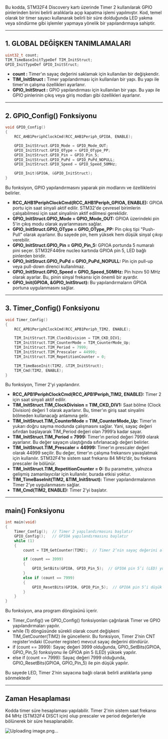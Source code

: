 Bu kodda, STM32F4 Discovery kartı üzerinde Timer 2 kullanılarak GPIO pinlerinden birini belirli aralıklarla açıp kapatma işlemi yapılmıştır.
Kod, temel olarak bir timer sayacı kullanarak belirli bir süre dolduğunda LED yakma veya söndürme gibi işlemler yapmaya yönelik bir yapılandırmaya sahiptir.

--------------------------------------------------------------------------------------------------------------------------------------------------------------

## 1. GLOBAL DEĞİŞKEN TANIMLAMALARI

```c
uint32_t count;
TIM_TimeBaseInitTypeDef TIM_InitStruct;
GPIO_InitTypeDef GPIO_InitStruct;
```
* **count :** Timer'ın sayaç değerini saklamak için kullanılan bir değişkendir.
* **TIM_InitStruct :** Timer yapılandırması için kullanılan bir yapı. Bu yapı ile timer'ın çalışma özellikleri ayarlanır.
* **GPIO_InitStruct :** GPIO yapılandırması için kullanılan bir yapı. Bu yapı ile GPIO pinlerinin çıkış veya giriş modları gibi özellikleri ayarlanır.

--------------------------------------------------------------------------------------------------------------------------------------------------------------

## 2. GPIO_Config() Fonksiyonu 

```c
void GPIO_Config()
{
    RCC_AHB1PeriphClockCmd(RCC_AHB1Periph_GPIOA, ENABLE);

    GPIO_InitStruct.GPIO_Mode = GPIO_Mode_OUT;
    GPIO_InitStruct.GPIO_OType = GPIO_OType_PP;
    GPIO_InitStruct.GPIO_Pin = GPIO_Pin_5;
    GPIO_InitStruct.GPIO_PuPd = GPIO_PuPd_NOPULL;
    GPIO_InitStruct.GPIO_Speed = GPIO_Speed_50MHz;

    GPIO_Init(GPIOA, &GPIO_InitStruct);
}
```

Bu fonksiyon, GPIO yapılandırmasını yaparak pin modlarını ve özelliklerini belirler. 

* **RCC_AHB1PeriphClockCmd(RCC_AHB1Periph_GPIOA, ENABLE):** GPIOA portu için saat sinyali aktif edilir. STM32'de çevresel birimlerin çalışabilmesi için saat sinyalinin aktif edilmesi gereklidir.
* **GPIO_InitStruct.GPIO_Mode = GPIO_Mode_OUT:** GPIOA üzerindeki pin 5'in çıkış modu olarak ayarlanmasını sağlar.
* **GPIO_InitStruct.GPIO_OType = GPIO_OType_PP:** Pin çıkış tipi "Push-Pull" olarak ayarlanır. Bu sayede pin, hem yüksek hem düşük sinyal çıkışı verebilir.
* **GPIO_InitStruct.GPIO_Pin = GPIO_Pin_5:** GPIOA portunda 5 numaralı pini seçer. STM32F446re nucleo kartında GPIOA pin 5, LED bağlı pinlerden biridir.
* **GPIO_InitStruct.GPIO_PuPd = GPIO_PuPd_NOPULL:** Pin için pull-up veya pull-down direnci kullanılmaz.
* **GPIO_InitStruct.GPIO_Speed = GPIO_Speed_50MHz:** Pin hızını 50 MHz olarak ayarlar. Bu, pinin sinyal frekansı için önemli bir ayardır.
* **GPIO_Init(GPIOA, &GPIO_InitStruct):** Bu yapılandırmaların GPIOA portuna uygulanmasını sağlar.

--------------------------------------------------------------------------------------------------------------------------------------------------------------

## 3. Timer_Config() Fonksiyonu

```c
void Timer_Config()
{
    RCC_APB1PeriphClockCmd(RCC_APB1Periph_TIM2, ENABLE);

    TIM_InitStruct.TIM_ClockDivision = TIM_CKD_DIV1;
    TIM_InitStruct.TIM_CounterMode = TIM_CounterMode_Up;
    TIM_InitStruct.TIM_Period = 7999;
    TIM_InitStruct.TIM_Prescaler = 44999;
    TIM_InitStruct.TIM_RepetitionCounter = 0;

    TIM_TimeBaseInit(TIM2, &TIM_InitStruct);
    TIM_Cmd(TIM2, ENABLE);
}
```

Bu fonksiyon, Timer 2'yi yapılandırır.

* **RCC_APB1PeriphClockCmd(RCC_APB1Periph_TIM2, ENABLE):** Timer 2 için saat sinyali aktif edilir.
* **TIM_InitStruct.TIM_ClockDivision = TIM_CKD_DIV1:** Saat bölme (Clock Division) değeri 1 olarak ayarlanır. Bu, timer'ın giriş saat sinyalini bölmeden kullanacağı anlamına gelir.
* **TIM_InitStruct.TIM_CounterMode = TIM_CounterMode_Up:** Timer’ın yukarı doğru sayma modunda çalışmasını sağlar. Yani, sayaç değeri sıfırdan başlayarak TIM_Period değeri olan 7999’a kadar sayar.
* **TIM_InitStruct.TIM_Period = 7999:** Timer’ın period değeri 7999 olarak ayarlanır. Bu değer sayaçın ulaştığında sıfırlanacağı değeri belirler.
* **TIM_InitStruct.TIM_Prescaler = 44999:** Timer’ın prescaler değeri olarak 44999 seçilir. Bu değer, timer'ın çalışma frekansını yavaşlatmak için kullanılır. STM32F4’te sistem saat frekansı 84 MHz’dir, bu frekans prescaler ile bölünür.
* **TIM_InitStruct.TIM_RepetitionCounter = 0:** Bu parametre, yalnızca gelişmiş zamanlayıcılar için kullanılır, burada etkisi yoktur.
* **TIM_TimeBaseInit(TIM2, &TIM_InitStruct):** Timer yapılandırmalarının Timer 2’ye uygulanmasını sağlar.
* **TIM_Cmd(TIM2, ENABLE):** Timer 2’yi başlatır.

--------------------------------------------------------------------------------------------------------------------------------------------------------------

## main() Fonksiyonu

```c
int main(void)
{
    Timer_Config();  // Timer 2 yapılandırmasını başlatır
    GPIO_Config();   // GPIOA yapılandırmasını başlatır
    while (1)
    {
        count = TIM_GetCounter(TIM2);  // Timer 2’nin sayaç değerini alır

        if (count == 3999)
        {
            GPIO_SetBits(GPIOA, GPIO_Pin_5);  // GPIOA pin 5’i (LED) yüksek yap
        }
        else if (count == 7999)
        {
            GPIO_ResetBits(GPIOA, GPIO_Pin_5);  // GPIOA pin 5’i düşük yap
        }
    }
}
```
Bu fonksiyon, ana program döngüsünü içerir.

* Timer_Config() ve GPIO_Config() fonksiyonları çağrılarak Timer ve GPIO yapılandırmaları yapılır.
* while (1) döngüsünde sürekli olarak count değişkeni TIM_GetCounter(TIM2) ile güncellenir. Bu fonksiyon, Timer 2’nin CNT register’ındaki (Counter register) mevcut sayaç değerini döndürür.
* if (count == 3999): Sayaç değeri 3999 olduğunda, GPIO_SetBits(GPIOA, GPIO_Pin_5) fonksiyonu ile GPIOA pin 5 (LED) yüksek yapılır.
* else if (count == 7999): Sayaç değeri 7999 olduğunda, GPIO_ResetBits(GPIOA, GPIO_Pin_5) ile pin düşük yapılır.

Bu sayede LED, Timer 2’nin sayacına bağlı olarak belirli aralıklarla yanıp sönmektedir

--------------------------------------------------------------------------------------------------------------------------------------------------------------

## Zaman Hesaplaması

Kodda timer süre hesaplaması yapılabilir. Timer 2'nin sistem saat frekansı 84 MHz (STM32F4 DISC1 için) olup prescaler ve period değerleriyle bölünerek bir süre hesaplanabilir.


![Uploading image.png…]()































